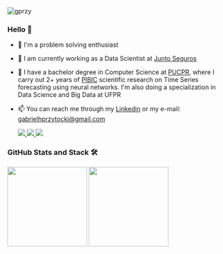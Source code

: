 <img src="https://komarev.com/ghpvc/?username=gprzy&color=yellow" alt="gprzy"/>

### Hello 👋

<!--**GabrielPrzy/GabrielPrzy** is a ✨ _special_ ✨ repository because its `README.md` (this file) appears on your GitHub profile.-->
- 🧩 I'm a problem solving enthusiast
- 🔭 I am currently working as a Data Scientist at [Junto Seguros](https://www.juntoseguros.com/)
- 🌱 I have a bachelor degree in Computer Science at [PUCPR](https://www.pucpr.br/), where I carry out 2+ years of [PIBIC](https://www.pucpr.br/iniciacaocientifica/) scientific research on Time Series forecasting using neural networks. I'm also doing a specialization in Data Science and Big Data at UFPR
- 📫 You can reach me through my [Linkedin](https://www.linkedin.com/in/gabriel-przytocki/) or my e-mail: gabrielhprzytocki@gmail.com

  <a href="https://www.linkedin.com/in/gabriel-przytocki/" alt="Linkedin">
    <img src="https://img.shields.io/badge/-Linkedin-0e76a8?style=flat&logo=Linkedin&logoColor=white&link=https://www.linkedin.com/in/gabriel-przytocki/"/>
  </a>

  <a href="mailto:gabrielhprzytocki@gmail.com" alt="Gmail">
    <img src="https://img.shields.io/badge/-Gmail-FF0000?style=flat&labelColor=FF0000&logo=gmail&logoColor=white&link=gabrielhprzytocki@gmail.com"/>
  </a>
  
  <a href="https://github.com/gprzy/gprzy/blob/main/cv.pdf" alt="CV">
    <img src="https://img.shields.io/badge/%20-CV%20-FF8C67"/>
  </a>

### GitHub Stats and Stack 🛠

<div>
  <img height="180em" src="https://github-readme-stats.vercel.app/api?username=gprzy&show_icons=true&theme=bear&include_all_commits=true"/>
  <img height="180em" src="https://github-readme-stats.vercel.app/api/top-langs/?username=gprzy&layout=compact&langs_count=7&theme=bear"/>
</div>

<br>

<!-- <div style="display: inline_block">
  <img align="center" alt="cplusplus" height="25" width="35" src="https://raw.githubusercontent.com/devicons/devicon/master/icons/c/c-original.svg">
  <img align="center" alt="cplusplus" height="25" width="35" src="https://raw.githubusercontent.com/devicons/devicon/master/icons/cplusplus/cplusplus-original.svg">
  <img align="center" alt="python" height="25" width="35" src="https://raw.githubusercontent.com/devicons/devicon/master/icons/python/python-original.svg">
  <img align="center" alt="tensorflow" height="25" width="35" src="https://github.com/devicons/devicon/blob/master/icons/tensorflow/tensorflow-original.svg">
  <img align="center" alt="pandas" height="25" width="35" src="https://github.com/devicons/devicon/blob/master/icons/pandas/pandas-original.svg">
  <img align="center" alt="numpy" height="25" width="35" src="https://github.com/devicons/devicon/blob/master/icons/numpy/numpy-original.svg">
  <img align="center" alt="jupyter" height="25" width="35" src="https://github.com/devicons/devicon/blob/master/icons/jupyter/jupyter-original-wordmark.svg">
  <img align="center" alt="vscode" height="25" width="35" src="https://github.com/devicons/devicon/blob/master/icons/vscode/vscode-original.svg">
  <img align="center" alt="docker" height="25" width="35" src="https://github.com/devicons/devicon/blob/master/icons/docker/docker-original.svg">
</div> -->
